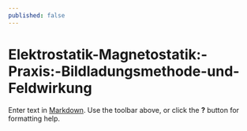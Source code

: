 ```yaml
---
published: false
---
```

# Elektrostatik-Magnetostatik:-Praxis:-Bildladungsmethode-und-Feldwirkung

Enter text in [Markdown](http://daringfireball.net/projects/markdown/). Use the toolbar above, or click the **?** button for formatting help.
